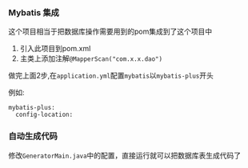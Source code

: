 ### Mybatis 集成
这个项目相当于把数据库操作需要用到的pom集成到了这个项目中
1. 引入此项目到pom.xml
2. 主类上添加注解`@MapperScan("com.x.x.dao")`

做完上面2步,在`application.yml`配置`mybatis`以`mybatis-plus`开头

例如:
```
mybatis-plus:
  config-location: 
```


### 自动生成代码
修改`GeneratorMain.java`中的配置，直接运行就可以把数据库表生成代码了
